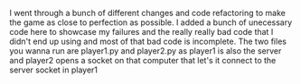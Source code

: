 I went through a bunch of different changes and code refactoring to make the game as close to perfection as possible. I added a bunch of unecessary code here to showcase my failures and the really really bad code that I didn't end up using and most of that bad code is incomplete.
The two files you wanna run are player1.py and player2.py as player1 is also the server and player2 opens a socket on that computer that let's it connect to the server socket in player1
